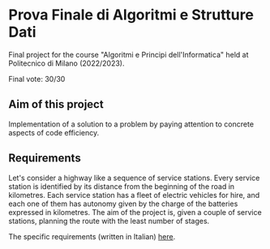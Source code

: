 # Prova Finale di Algoritmi e Strutture Dati
Final project for the course "Algoritmi e Principi dell'Informatica" held at Politecnico di Milano (2022/2023).

Final vote: 30/30
## Aim of this project
Implementation of a solution to a problem by paying attention to concrete aspects of code efficiency.
## Requirements
Let's consider a highway like a sequence of service stations. Every service station is identified by its distance from the beginning of the road in kilometres. Each service station has a fleet of electric vehicles for hire, and each one of them has autonomy given by the charge of the batteries expressed in kilometres. The aim of the project is, given a couple of service stations, planning the route with the least number of stages.

The specific requirements (written in Italian) [here](/italian_requirements.pdf).
